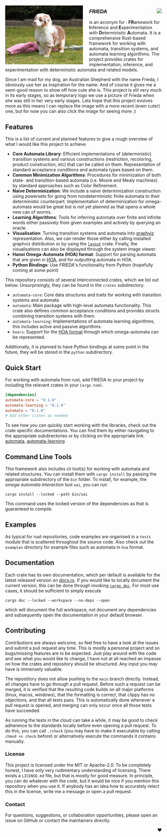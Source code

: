 <a href="https://frieda.photos" alt="more photos of Frieda"><img src="assets/alpha.jpg" alt="FRIEDA Logo" width="250" align="left" style="margin-right:20px" /></a>


### *FRIEDA* <img src="https://github.com/leonbohn/frieda/actions/workflows/rust.yml/badge.svg" align="right" />

 is an acronym for : **FR**amework for **I**nference and **E**xperimentation with **D**eterministic **A**utomata.
It is a comprehensive Rust-based framework for working with automata, transition systems, and automata learning algorithms. The project provides crates for implementation, inference, and experimentation with deterministic automata and related models.

Since I am mad for my dog, an Australian Shepherd with the name Frieda, I obviously use her as inspiration for the name.
And of course it gives me a semi-good reason to show off how cute she is.
This project is stil very much in its early stages, so as temporary logo we use a picture of Frieda when she was still in her very early stages.
Lets hope that this project evolves more as this means I can replace the image with a more recent (even cuter) one, but for now you can also click the image for seeing more :)

## Features

This is a list of current and planned features to give a rough overview of what I would like this project to achieve

- **Core Automata Library**: Efficient implementations of (deterministic) transition systems and various constructions (restriction, recoloring, product construction, etc) that can be called on them.
Representation of standard acceptance conditions and automata types based on them.
- **Common Minimization Algorithms**: Procedures for minimization of both state- and transition-based automata (i.e. Moore and Mealy machines) by standard approaches such as Color Refinement.
- **Naive Determinization**: We include a naive determinization construction using powersets for going from nondeterministic finite automata to their deterministic counterpart. Implementation of determinization for omega-automata would be great but is not yet planned as that opens a whole new can of worms.
- **Learning Algorithms**: Tools for inferring automata over finite and infinite words either passively from given examples and actively by querying an oracle.
- **Visualisation**: Turning transition systems and automata into [graphviz](https://graphviz.org/) representation. Also, we can render those either by calling installed graphviz distribution or by using the [`layout`](https://graphviz.org/) crate. Finally, the visualisations can also be displayed through the system image viewer.
- **Hanoi Omega-Automata (HOA) format**: Support for parsing automata that are given in [HOA](https://adl.github.io/hoaf/), and for outputting automata in HOA.
- **Python Bindings**: Use *FRIEDA*'s functionality from Python (hopefully coming at some point)

This repository consists of several interconnected crates, which we list out below.
Unsurprisingly, they can be found in the `crates` subdirectory.

- `automata-core`: Core data structures and traits for working with transition systems and automata
- `automata`: Main package with high-level automata functionality. This crate also defines common acceptance conditions and provides structs combining transition systems with them.
- `automata-learning`: Implementations of automata learning algorithms, this includes active and passive algorithms.
- `hoars`: Support for the [HOA format](https://adl.github.io/hoaf/) through which omega-automata can be represented.

Additionally, it is planned to have Python bindings at some point in the future, they will be stored in the `python` subdirectory.

## Quick Start

For working with automata from rust, add FRIEDA to your project by including the relevant crates in your `Cargo.toml`.

```toml
[dependencies]
automata-core = "0.1.0"
automata-learning = "0.1.0"
automata = "0.1.0"
# Add other crates as needed
```

To see how you can quickly start working with the libraries, check out the crate specific documentations.
You can find them by either navigating to the appropriate subdirectories or by clicking on the appropriate link: [automata](crates/automata/README.md), [automata-learning](crates/automata-learning/README.md)

## Command Line Tools

This framework also includes cli tool(s) for working with automata and related structures.
You can install them with `cargo install` by passing the appropriate subdirectory of the `bin` folder.
To install, for example, the *omega automata interaction* tool `oai`, you can run
```shell
cargo install --locked --path bin/oai
```
This command uses the locked version of the dependencies as that is guaranteed to compile.

## Examples

As typical for rust repositories, code examples are organised in a `tests` module that is scattered throughout the source code.
Also check out the `examples` directory for example files such as automata in `hoa` format.

## Documentation

Each crate has its own documentation, which per default is available for the latest released version on [docs.rs](docs.rs).
If you would like to locally document the current version, this can be done through invoking [`cargo doc`](https://doc.rust-lang.org/cargo/commands/cargo-doc.html).
For most use cases, it should be sufficient to simply execute
```shell
cargo doc --locked --workspace --no-deps --open
```
which will document the full workspace, not document any dependencies and subsequently open the documentation in your default browser.

## Contributing

Contributions are always welcome, so feel free to have a look at the issues and submit a pull request any time.
This is mostly a personal project and so bugs/missing features are to be expected.
Just play around with the code and see what you would like to change, I have not at all reached an impasse on how the crates and repository should be structured.
Any input you may have is immensely valuable.

The repostitory does not allow pushing to the `main` branch directly.
Instead, all changes have to go through a pull request.
Before such a request can be merged, it is verified that the resulting code builds on all major platforms (linux, macos, windows), that the formatting is correct, that clippy has no objections, and that all tests pass.
This is automatically done whenever a pull request is opened, and merging can only occur once all those tests have succeeded.

As running the tests in the cloud can take a while, it may be good to check adherence to the standards locally before even opening a pull request.
To do this, you can call `./check` (you may have to make it executable by calling `chmod +x check` before) or alternatively execute the commands it contains manually.

### License

This project is licensed under the MIT or Apache-2.0.
To be completely honest, I have only very rudimentary understanding of licensing.
There exists a `LICENSE.md` file, but that is mostly for good measure.
In principle, you can do whatever with the code, but it would be nice if you mention this repository when you use it.
If anybody has an idea how to accurately relect this in the license, write me a message or open a pull request.

### Contact

For questions, suggestions, or collaboration opportunities, please open an issue on GitHub or contact the maintainers directly.

<p align="right">
❤️
</p>
